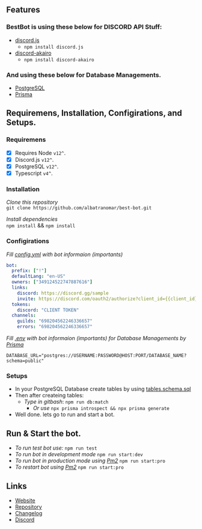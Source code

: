 ## Features

### BestBot is using these below for DISCORD API Stuff:
  - [discord.js](https://github.com/discordjs/discord.js)
    - `npm install discord.js`
  - [discord-akairo](https://github.com/discord-akairo/discord-akairo)
    - `npm install discord-akairo`

### And using these below for Database Managements.
  - [PostgreSQL](https://www.postgresql.org/)
  - [Prisma](https://www.prisma.io/)


## Requiremens, Installation, Configirations, and Setups.

### Requiremens
  - [x] Requires Node `v12^`.
  - [x] Discord.js `v12^`.
  - [x] PostgreSQL `v12^`.
  - [x] Typescript `v4^`.

### Installation

*Clone this repository*  
`git clone https://github.com/albatranomar/best-bot.git`

*Install dependencies*  
`npm install` && `npm install`

### Configirations

*Fill [config.yml]() with bot informaion (importants)*  
```yml
bot:
  prefix: ["!"]
  defaultLang: "en-US"
  owners: ["349124522747887616"]
  links:
    discord: https://discord.gg/sample
    invite: https://discord.com/oauth2/authorize?client_id={{client_id}}&scope=bot&permissions=8
  tokens:
    discord: "CLIENT TOKEN"
  channels:
    guilds: "698204562246336657"
    errors: "698204562246336657"
```

*Fill [.env]() with bot informaion (importants) for Database Managements by [Prisma](https://www.prisma.io/)*  
```env
DATABASE_URL="postgres://USERNAME:PASSWORD@HOST:PORT/DATABASE_NAME?schema=public"
```

### Setups
  - In your PostgreSQL Database create tables by using [tables.schema.sql]()
  - Then after createing tables:
    - *Type in gitbash*: `npm run db:match`
      - *Or use* `npx prisma introspect && npx prisma generate`
  - Well done. lets go to run and start a bot.

## Run & Start the bot.
  - *To run test bot use:* `npm run test`
  - *To run bot in development mode* `npm run start:dev`
  - *To run bot in production mode using [Pm2](https://github.com/Unitech/pm2)* `npm run start:pro`
  - *To restart bot using [Pm2](https://github.com/Unitech/pm2)* `npm run start:pro`


## Links

- [Website](https://discord-akairo.github.io)
- [Repository](https://github.com/discord-akairo/discord-akairo)  
- [Changelog](https://github.com/discord-akairo/discord-akairo/releases)
- [Discord](https://discord.gg/arTauDY)  